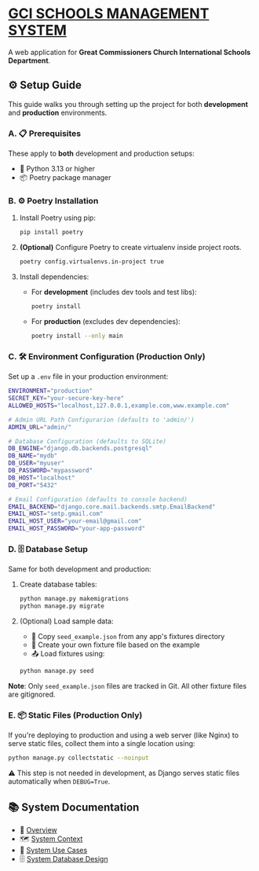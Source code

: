 # [GCI SCHOOLS MANAGEMENT SYSTEM](https://github.com/gcimedia/schools)

A web application for **Great Commissioners Church International Schools Department**.

## ⚙️ Setup Guide

This guide walks you through setting up the project for both **development** and **production** environments.

### A. 📋 Prerequisites

These apply to **both** development and production setups:

- 🐍 Python 3.13 or higher  
- 📦 Poetry package manager

### B. ⚙️ Poetry Installation

1. Install Poetry using pip:

   ```bash
   pip install poetry
   ```

2. **(Optional)** Configure Poetry to create virtualenv inside project roots.

   ```bash
   poetry config.virtualenvs.in-project true
   ```

3. Install dependencies:

   - For **development** (includes dev tools and test libs):

     ```bash
     poetry install
     ```

   - For **production** (excludes dev dependencies):

     ```bash
     poetry install --only main
     ```

### C. 🛠️ Environment Configuration (Production Only)

Set up a `.env` file in your production environment:

```bash
ENVIRONMENT="production"
SECRET_KEY="your-secure-key-here"
ALLOWED_HOSTS="localhost,127.0.0.1,example.com,www.example.com"

# Admin URL Path Configurarion (defaults to 'admin/')
ADMIN_URL="admin/"

# Database Configuration (defaults to SQLite)
DB_ENGINE="django.db.backends.postgresql"
DB_NAME="mydb"
DB_USER="myuser"
DB_PASSWORD="mypassword"
DB_HOST="localhost"
DB_PORT="5432"

# Email Configuration (defaults to console backend)
EMAIL_BACKEND="django.core.mail.backends.smtp.EmailBackend"
EMAIL_HOST="smtp.gmail.com"
EMAIL_HOST_USER="your-email@gmail.com"
EMAIL_HOST_PASSWORD="your-app-password"
```

### D. 🗄️ Database Setup

Same for both development and production:

1. Create database tables:

   ```bash
   python manage.py makemigrations
   python manage.py migrate
   ```

2. (Optional) Load sample data:

   - 📄 Copy `seed_example.json` from any app's fixtures directory
   - 📝 Create your own fixture file based on the example
   - 📤 Load fixtures using:

   ```bash
   python manage.py seed
   ```

**Note**: Only `seed_example.json` files are tracked in Git. All other fixture files are gitignored.

### E. 📦 Static Files (Production Only)

If you're deploying to production and using a web server (like Nginx) to serve static files, collect them into a single location using:

   ```bash
   python manage.py collectstatic --noinput
   ```

⚠️ This step is not needed in development, as Django serves static files automatically when `DEBUG=True`.

## 📚 System Documentation

- 🧭 [Overview](apps/schools/docs/overview.md)  
- 🗺️ [System Context](apps/schools/docs/system_context.md)  
- 🎯 [System Use Cases](apps/schools/docs/system_use_cases.md)  
- 🗄️ [System Database Design](apps/schools/docs/system_database_design.md)
